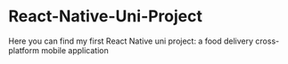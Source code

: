 # React-Native-Uni-Project
Here you can find my first React Native uni project: a food delivery cross-platform mobile application
